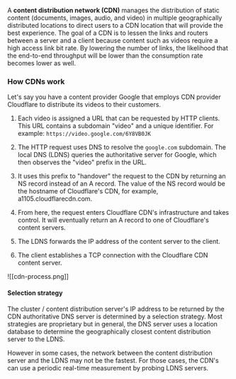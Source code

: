 A **content distribution network (CDN)** manages the distribution of static content (documents, images, audio, and video) in multiple geographically distributed locations to direct users to a CDN location that will provide the best experience. The goal of a CDN is to lessen the links and routers between a server and a client because content such as videos require a high access link bit rate. By lowering the number of links, the likelihood that the end-to-end throughput will be lower than the consumption rate becomes lower as well.

### How CDNs work
Let's say you have a content provider Google that employs CDN provider Cloudflare to distribute its videos to their customers.

1. Each video is assigned a URL that can be requested by HTTP clients. This URL contains a subdomain "video" and a unique identifier. For example: `https://video.google.com/6Y8VB0JK`

2. The HTTP request uses DNS to resolve the `google.com` subdomain. The local DNS (LDNS) queries the authoritative server for Google, which then observes the "video" prefix in the URL.

3. It uses this prefix to "handover" the request to the CDN by returning an NS record instead of an A record. The value of the NS record would be the hostname of Cloudflare's CDN, for example, a1105.cloudflarecdn.com.

4. From here, the request enters Cloudflare CDN's infrastructure and takes control. It will eventually return an A record to one of Cloudflare's content servers.

5. The LDNS forwards the IP address of the content server to the client.

6. The client establishes a TCP connection with the Cloudflare CDN content server.

![[cdn-process.png]]

#### Selection strategy
The cluster / content distribution server's IP address to be returned by the CDN authoritative DNS server is determined by a selection strategy. Most strategies are proprietary but in general, the DNS server uses a location database to determine the geographically closest content distribution server to the LDNS.

However in some cases, the network between the content distribution server and the LDNS may not be the fastest. For those cases, the CDN's can use a periodic real-time measurement by probing LDNS servers.